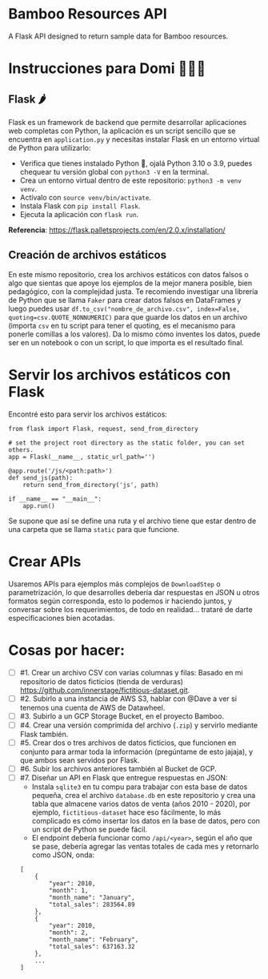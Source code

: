 # Bamboo Resources API
A Flask API designed to return sample data for Bamboo resources.


# Instrucciones para Domi 👩🏻‍💻

## Flask 🌶
Flask es un framework de backend que permite desarrollar aplicaciones web completas con Python, la aplicación es un script sencillo que se encuentra en `application.py` y necesitas instalar Flask en un entorno virtual de Python para utilizarlo:

* Verifica que tienes instalado Python 🐍, ojalá Python 3.10 o 3.9, puedes chequear tu versión global con `python3 -V` en la terminal.
* Crea un entorno virtual dentro de este repositorio: `python3 -m venv venv`.
* Actívalo con `source venv/bin/activate`.
* Instala Flask con `pip install Flask`.
* Ejecuta la aplicación con `flask run`.

**Referencia**: https://flask.palletsprojects.com/en/2.0.x/installation/


## Creación de archivos estáticos
En este mismo repositorio, crea los archivos estáticos con datos falsos o algo que sientas que apoye los ejemplos de la mejor manera posible, bien pedagógico, con la complejidad justa. Te recomiendo investigar una librería de Python que se llama `Faker` para crear datos falsos en DataFrames y luego puedes usar `df.to_csv("nombre_de_archivo.csv", index=False, quoting=csv.QUOTE_NONNUMERIC)` para que guarde los datos en un archivo (importa `csv` en tu script para tener el quoting, es el mecanismo para ponerle comillas a los valores). Da lo mismo cómo inventes los datos, puede ser en un notebook o con un script, lo que importa es el resultado final.

# Servir los archivos estáticos con Flask
Encontré esto para servir los archivos estáticos:

```
from flask import Flask, request, send_from_directory

# set the project root directory as the static folder, you can set others.
app = Flask(__name__, static_url_path='')

@app.route('/js/<path:path>')
def send_js(path):
    return send_from_directory('js', path)

if __name__ == "__main__":
    app.run()
```

Se supone que así se define una ruta y el archivo tiene que estar dentro de una carpeta que se llama `static` para que funcione.

# Crear APIs
Usaremos APIs para ejemplos más complejos de `DownloadStep` o parametrización, lo que desarrolles debería dar respuestas en JSON u otros formatos según corresponda, esto lo podemos ir haciendo juntos, y conversar sobre los requerimientos, de todo en realidad... trataré de darte especificaciones bien acotadas.

# Cosas por hacer:
- [ ] #1. Crear un archivo CSV con varias columnas y filas: Basado en mi repositorio de datos ficticios (tienda de verduras) https://github.com/innerstage/fictitious-dataset.git.
- [ ] #2. Subirlo a una instancia de AWS S3, hablar con @Dave a ver si tenemos una cuenta de AWS de Datawheel.
- [ ] #3. Subirlo a un GCP Storage Bucket, en el proyecto Bamboo.
- [ ] #4. Crear una versión comprimida del archivo (`.zip`) y servirlo mediante Flask también.
- [ ] #5. Crear dos o tres archivos de datos ficticios, que funcionen en conjunto para armar toda la información (pregúntame de esto jajaja), y que ambos sean servidos por Flask.
- [ ] #6. Subir los archivos anteriores también al Bucket de GCP.
- [ ] #7. Diseñar un API en Flask que entregue respuestas en JSON:
    * Instala `sqlite3` en tu compu para trabajar con esta base de datos pequeña, crea el archivo `database.db` en este repositorio y crea una tabla que almacene varios datos de venta (años 2010 - 2020), por ejemplo, `fictitious-dataset` hace eso fácilmente, lo más complicado es cómo insertar los datos en la base de datos, pero con un script de Python se puede fácil.
    * El endpoint debería funcionar como `/api/<year>`, según el año que se pase, debería agregar las ventas totales de cada mes y retornarlo como JSON, onda:
    ```
    [
        {
            "year": 2010,
            "month": 1,
            "month_name": "January",
            "total_sales": 283564.89
        },
        {
            "year": 2010,
            "month": 2,
            "month_name": "February",
            "total_sales": 637163.32
        },
        ...
    ]
    
    ```